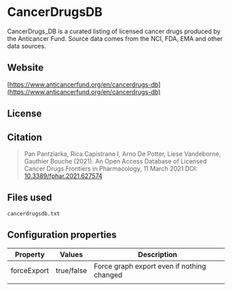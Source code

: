# CancerDrugsDB

CancerDrugs_DB is a curated listing of licensed cancer drugs produced by the Anticancer Fund. Source data comes from the NCI, FDA, EMA and other data sources.

## Website

[https://www.anticancerfund.org/en/cancerdrugs-db](https://www.anticancerfund.org/en/cancerdrugs-db)

## License



## Citation

> Pan Pantziarka, Rica Capistrano I, Arno De Potter, Liese Vandeborne, Gauthier Bouche (2021). An Open Access Database of Licensed Cancer Drugs Frontiers in Pharmacology, 11 March 2021 DOI: [10.3389/fphar.2021.627574](http://dx.doi.org/10.3389/fphar.2021.627574)

## Files used

```cancerdrugsdb.txt```

## Configuration properties

| Property       | Values     | Description |
| -------------- | ---------- | ----------- |
| forceExport    | true/false | Force graph export even if nothing changed |
|                |            |             |
